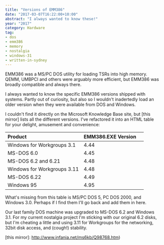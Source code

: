 ```yaml
---
title: "Versions of EMM386"
date: "2017-03-07T16:22:00+10:00"
abstract: "I always wanted to know these!"
year: "2017"
category: Hardware
tag:
- dos
- emm386
- memory
- nostalgia
- windows-31
- written-in-sydney
---
```

EMM386 was a MS/PC DOS utility for loading TSRs into high memory. QEMM, UMBPCI and others were arguably more efficient, but EMM386 was broadly compatible and always there.

I always wanted to know the specific EMM386 versions shipped with systems. Partly out of curiosity, but also so I wouldn't inadertedly load an older version when they were available from DOS and Windows.

I couldn't find it directly on the Microsoft Knowledge Base site, but [this mirror] lists all the different versions. I've refactored it into an HTML table for your delight, amusement and convenience:

<table>
    <thead>
        <tr>
            <th style="text-align:left">Product</th>
            <th style="text-align:left">EMM386.EXE Version<th>
        </tr>
    </thead>
    <tbody>
        <tr>
            <td>Windows for Workgroups 3.1</td>
            <td>4.44</td>
        </tr>
        <tr>
            <td>MS-DOS 6.0</td>
            <td>4.45</td>
        </tr>
        <tr>
            <td>MS-DOS 6.2 and 6.21</td>
            <td>4.48</td>
        </tr>
        <tr>
            <td>Windows for Workgroups 3.11</td>
            <td>4.48</td>
        </tr>
        <tr>
            <td>MS-DOS 6.22</td>
            <td>4.49</td>
        </tr>
        <tr>
            <td>Windows 95</td>
            <td>4.95</td>
        </tr>
    </tbody>
</table>

What's missing from this table is MS/PC DOS 5, PC DOS 2000, and Windows 3.0. Perhaps if I find them I'll go back and add them in here.

Our last family DOS machine was upgraded to MS-DOS 6.2 and Windows 3.1. For my current nostalgia project I'm sticking with our original 6.2 disks, but I'm cheating a little and using 3.11 for Workgroups for the networking, 32bit disk access, and (cough!) stability.

[this mirror]: http://www.infania.net/ms6kb/Q98768.htm)
